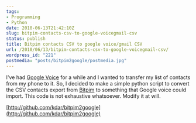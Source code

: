 ```yaml
---
tags:
- Programming
- Python
date: 2010-06-13T21:42:10Z
slug: bitpim-contacts-csv-to-google-voicegmail-csv
status: publish
title: Bitpim contacts CSV to google voice/gmail CSV
url: /2010/06/13/bitpim-contacts-csv-to-google-voicegmail-csv/
wordpress_id: "221"
postmedia: "posts/bitpim2google/postmedia.jpg"
---
```


I've had [Google Voice](http://www.google.com/googlevoice/about.html) for a while and I wanted to transfer my list of contacts from my phone to it. So, I decided to make a simple python script to convert the CSV contacts export from [Bitpim](http://www.bitpim.org/) to something that Google voice could import. <!--more-->This code is not exhaustive whatsoever. Modify it at will.

[http://github.com/kdar/bitpim2google](http://github.com/kdar/bitpim2google)
